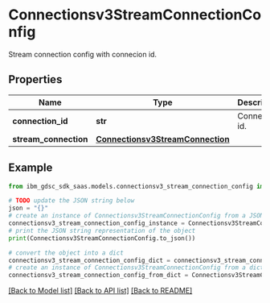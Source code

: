 # Connectionsv3StreamConnectionConfig

Stream connection config with connecion id.

## Properties

Name | Type | Description | Notes
------------ | ------------- | ------------- | -------------
**connection_id** | **str** | Connection id. | [optional] 
**stream_connection** | [**Connectionsv3StreamConnection**](Connectionsv3StreamConnection.md) |  | [optional] 

## Example

```python
from ibm_gdsc_sdk_saas.models.connectionsv3_stream_connection_config import Connectionsv3StreamConnectionConfig

# TODO update the JSON string below
json = "{}"
# create an instance of Connectionsv3StreamConnectionConfig from a JSON string
connectionsv3_stream_connection_config_instance = Connectionsv3StreamConnectionConfig.from_json(json)
# print the JSON string representation of the object
print(Connectionsv3StreamConnectionConfig.to_json())

# convert the object into a dict
connectionsv3_stream_connection_config_dict = connectionsv3_stream_connection_config_instance.to_dict()
# create an instance of Connectionsv3StreamConnectionConfig from a dict
connectionsv3_stream_connection_config_from_dict = Connectionsv3StreamConnectionConfig.from_dict(connectionsv3_stream_connection_config_dict)
```
[[Back to Model list]](../README.md#documentation-for-models) [[Back to API list]](../README.md#documentation-for-api-endpoints) [[Back to README]](../README.md)


